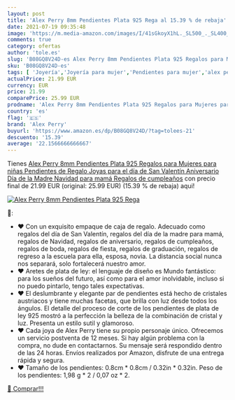 ```yaml
---
layout: post
title: 'Alex Perry 8mm Pendientes Plata 925 Rega al 15.39 % de rebaja'
date: 2021-07-19 09:35:48
image: 'https://m.media-amazon.com/images/I/41sGkoyX1hL._SL500_._SL400_.jpg'
comments: true
category: ofertas
author: 'tole.es'
slug: 'B08GQ8V24D-es Alex Perry 8mm Pendientes Plata 925 Regalos para Mujeres...'
sku: 'B08GQ8V24D-es'
tags: [ 'Joyería','Joyería para mujer','Pendientes para mujer','alex perry','navidad', ]
actualPrice: 21.99 EUR
currency: EUR
price: 21.99
comparePrice: 25.99 EUR
prodname: 'Alex Perry 8mm Pendientes Plata 925 Regalos para Mujeres para niñas Pendientes de Regalo Joyas para el día de San Valentín Aniversario Día de la Madre Navidad para mamá Regalos de cumpleaños'
country: 'es'
flag: '🇪🇸'
brand: 'Alex Perry'
buyurl: 'https://www.amazon.es/dp/B08GQ8V24D/?tag=tolees-21'
descuento: '15.39'
average: '22.1566666666667'
---
```


Tienes [Alex Perry 8mm Pendientes Plata 925 Regalos para Mujeres para niñas Pendientes de Regalo Joyas para el día de San Valentín Aniversario Día de la Madre Navidad para mamá Regalos de cumpleaños](https://www.amazon.es/dp/B08GQ8V24D/?tag=tolees-21) con precio final de  21.99 EUR (original: 25.99 EUR) (15.39 %  de rebaja) aqui!

[![Alex Perry 8mm Pendientes Plata 925 Rega](https://m.media-amazon.com/images/I/41sGkoyX1hL._SL500_._SL400_.jpg)](https://www.amazon.es/dp/B08GQ8V24D/?tag=tolees-21)

🔎:

- ♥ Con un exquisito empaque de caja de regalo. Adecuado como regalos del día de San Valentín, regalos del día de la madre para mamá, regalos de Navidad, regalos de aniversario, regalos de cumpleaños, regalos de boda, regalos de fiesta, regalos de graduación, regalos de regreso a la escuela para ella, esposa, novia. La distancia social nunca nos separará, solo fortalecerá nuestro amor.
- ♥ Aretes de plata de ley: el lenguaje de diseño es Mundo fantástico: para los sueños del futuro, así como para el amor inolvidable, incluso si no puedo pintarlo, tengo tales expectativas.
- ♥ El deslumbrante y elegante par de pendientes está hecho de cristales austriacos y tiene muchas facetas, que brilla con luz desde todos los ángulos. El detalle del proceso de corte de los pendientes de plata de ley 925 mostró a la perfección la belleza de la combinación de cristal y luz. Presenta un estilo sutil y glamoroso.
- ♥ Cada joya de Alex Perry tiene su propio personaje único. Ofrecemos un servicio postventa de 12 meses. Si hay algún problema con la compra, no dude en contactarnos. Su mensaje será respondido dentro de las 24 horas. Envíos realizados por Amazon, disfrute de una entrega rápida y segura.
- ♥ Tamaño de los pendientes: 0.8cm * 0.8cm / 0.32in * 0.32in. Peso de los pendientes: 1,98 g * 2 / 0,07 oz * 2.

[🛒 Comprar!!!](https://www.amazon.es/dp/B08GQ8V24D/?tag=tolees-21)
